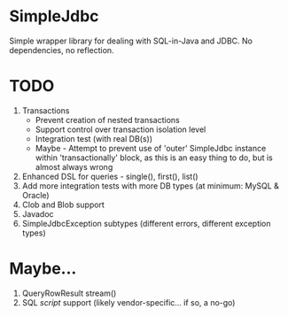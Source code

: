 # SimpleJdbc

Simple wrapper library for dealing with SQL-in-Java and JDBC. No dependencies, no reflection.

# TODO

1. Transactions
    * Prevent creation of nested transactions
    * Support control over transaction isolation level
    * Integration test (with real DB(s))
    * Maybe - Attempt to prevent use of 'outer' SimpleJdbc instance within 'transactionally' block,
      as this is an easy thing to do, but is almost always wrong
2. Enhanced DSL for queries - single(), first(), list()
3. Add more integration tests with more DB types (at minimum: MySQL & Oracle)
4. Clob and Blob support
5. Javadoc
6. SimpleJdbcException subtypes (different errors, different exception types)

# Maybe...

1. QueryRowResult stream()
3. SQL _script_ support (likely vendor-specific... if so, a no-go)